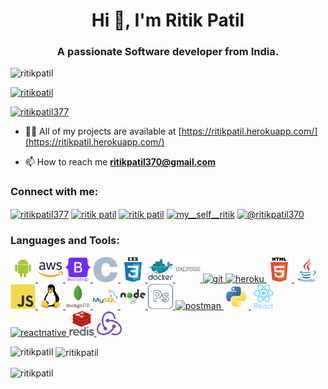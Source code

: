 <h1 align="center">Hi 👋, I'm Ritik Patil</h1>
<h3 align="center">A passionate Software developer from India.</h3>

<p align="left"> <img src="https://komarev.com/ghpvc/?username=ritikpatil&label=Profile%20views&color=0e75b6&style=flat" alt="ritikpatil" /> </p>

<p align="left"> <a href="https://github.com/ryo-ma/github-profile-trophy"><img src="https://github-profile-trophy.vercel.app/?username=ritikpatil" alt="ritikpatil" /></a> </p>

<p align="left"> <a href="https://twitter.com/ritikpatil377" target="blank"><img src="https://img.shields.io/twitter/follow/ritikpatil377?logo=twitter&style=for-the-badge" alt="ritikpatil377" /></a> </p>

- 👨‍💻 All of my projects are available at [https://ritikpatil.herokuapp.com/](https://ritikpatil.herokuapp.com/)

- 📫 How to reach me **ritikpatil370@gmail.com**

<h3 align="left">Connect with me:</h3>
<p align="left">
<a href="https://twitter.com/ritikpatil377" target="blank"><img align="center" src="https://cdn.jsdelivr.net/npm/simple-icons@3.0.1/icons/twitter.svg" alt="ritikpatil377" height="30" width="40" /></a>
<a href="https://linkedin.com/in/ritik patil" target="blank"><img align="center" src="https://cdn.jsdelivr.net/npm/simple-icons@3.0.1/icons/linkedin.svg" alt="ritik patil" height="30" width="40" /></a>
<a href="https://fb.com/ritik patil" target="blank"><img align="center" src="https://cdn.jsdelivr.net/npm/simple-icons@3.0.1/icons/facebook.svg" alt="ritik patil" height="30" width="40" /></a>
<a href="https://instagram.com/my__self__ritik" target="blank"><img align="center" src="https://cdn.jsdelivr.net/npm/simple-icons@3.0.1/icons/instagram.svg" alt="my__self__ritik" height="30" width="40" /></a>
<a href="https://www.hackerrank.com/@ritikpatil370" target="blank"><img align="center" src="https://cdn.jsdelivr.net/npm/simple-icons@3.0.1/icons/hackerrank.svg" alt="@ritikpatil370" height="30" width="40" /></a>
</p>

<h3 align="left">Languages and Tools:</h3>
<p align="left"> <a href="https://developer.android.com" target="_blank"> <img src="https://raw.githubusercontent.com/devicons/devicon/master/icons/android/android-original-wordmark.svg" alt="android" width="40" height="40"/> </a> <a href="https://aws.amazon.com" target="_blank"> <img src="https://raw.githubusercontent.com/devicons/devicon/master/icons/amazonwebservices/amazonwebservices-original-wordmark.svg" alt="aws" width="40" height="40"/> </a> <a href="https://getbootstrap.com" target="_blank"> <img src="https://raw.githubusercontent.com/devicons/devicon/master/icons/bootstrap/bootstrap-plain-wordmark.svg" alt="bootstrap" width="40" height="40"/> </a> <a href="https://www.cprogramming.com/" target="_blank"> <img src="https://raw.githubusercontent.com/devicons/devicon/master/icons/c/c-original.svg" alt="c" width="40" height="40"/> </a> <a href="https://www.w3schools.com/css/" target="_blank"> <img src="https://raw.githubusercontent.com/devicons/devicon/master/icons/css3/css3-original-wordmark.svg" alt="css3" width="40" height="40"/> </a> <a href="https://www.docker.com/" target="_blank"> <img src="https://raw.githubusercontent.com/devicons/devicon/master/icons/docker/docker-original-wordmark.svg" alt="docker" width="40" height="40"/> </a> <a href="https://expressjs.com" target="_blank"> <img src="https://raw.githubusercontent.com/devicons/devicon/master/icons/express/express-original-wordmark.svg" alt="express" width="40" height="40"/> </a> <a href="https://git-scm.com/" target="_blank"> <img src="https://www.vectorlogo.zone/logos/git-scm/git-scm-icon.svg" alt="git" width="40" height="40"/> </a> <a href="https://heroku.com" target="_blank"> <img src="https://www.vectorlogo.zone/logos/heroku/heroku-icon.svg" alt="heroku" width="40" height="40"/> </a> <a href="https://www.w3.org/html/" target="_blank"> <img src="https://raw.githubusercontent.com/devicons/devicon/master/icons/html5/html5-original-wordmark.svg" alt="html5" width="40" height="40"/> </a> <a href="https://www.java.com" target="_blank"> <img src="https://raw.githubusercontent.com/devicons/devicon/master/icons/java/java-original.svg" alt="java" width="40" height="40"/> </a> <a href="https://developer.mozilla.org/en-US/docs/Web/JavaScript" target="_blank"> <img src="https://raw.githubusercontent.com/devicons/devicon/master/icons/javascript/javascript-original.svg" alt="javascript" width="40" height="40"/> </a> <a href="https://www.linux.org/" target="_blank"> <img src="https://raw.githubusercontent.com/devicons/devicon/master/icons/linux/linux-original.svg" alt="linux" width="40" height="40"/> </a> <a href="https://www.mongodb.com/" target="_blank"> <img src="https://raw.githubusercontent.com/devicons/devicon/master/icons/mongodb/mongodb-original-wordmark.svg" alt="mongodb" width="40" height="40"/> </a> <a href="https://www.mysql.com/" target="_blank"> <img src="https://raw.githubusercontent.com/devicons/devicon/master/icons/mysql/mysql-original-wordmark.svg" alt="mysql" width="40" height="40"/> </a> <a href="https://nodejs.org" target="_blank"> <img src="https://raw.githubusercontent.com/devicons/devicon/master/icons/nodejs/nodejs-original-wordmark.svg" alt="nodejs" width="40" height="40"/> </a> <a href="https://www.photoshop.com/en" target="_blank"> <img src="https://raw.githubusercontent.com/devicons/devicon/master/icons/photoshop/photoshop-line.svg" alt="photoshop" width="40" height="40"/> </a> <a href="https://postman.com" target="_blank"> <img src="https://www.vectorlogo.zone/logos/getpostman/getpostman-icon.svg" alt="postman" width="40" height="40"/> </a> <a href="https://www.python.org" target="_blank"> <img src="https://raw.githubusercontent.com/devicons/devicon/master/icons/python/python-original.svg" alt="python" width="40" height="40"/> </a> <a href="https://reactjs.org/" target="_blank"> <img src="https://raw.githubusercontent.com/devicons/devicon/master/icons/react/react-original-wordmark.svg" alt="react" width="40" height="40"/> </a> <a href="https://reactnative.dev/" target="_blank"> <img src="https://reactnative.dev/img/header_logo.svg" alt="reactnative" width="40" height="40"/> </a> <a href="https://redis.io" target="_blank"> <img src="https://raw.githubusercontent.com/devicons/devicon/master/icons/redis/redis-original-wordmark.svg" alt="redis" width="40" height="40"/> </a> <a href="https://redux.js.org" target="_blank"> <img src="https://raw.githubusercontent.com/devicons/devicon/master/icons/redux/redux-original.svg" alt="redux" width="40" height="40"/> </a> </p>

<p><img align="left" src="https://github-readme-stats.vercel.app/api/top-langs?username=ritikpatil&show_icons=true&title_color=0080ff&locale=en&layout=compact" alt="ritikpatil" /></p>

<p>&nbsp;<img align="center" src="https://github-readme-stats.vercel.app/api?username=ritikpatil&show_icons=true&title_color=ff8040&locale=en" alt="ritikpatil" /></p>

<p><img align="center" src="https://github-readme-streak-stats.herokuapp.com/?user=ritikpatil&" alt="ritikpatil" /></p>


